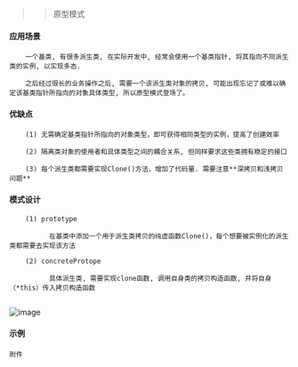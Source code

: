 >> 原型模式

#### 应用场景

```
    一个基类, 有很多派生类, 在实际开发中, 经常会使用一个基类指针, 将其指向不同派生类的实例, 以实现多态.
    
    之后经过很长的业务操作之后, 需要一个该派生类对象的拷贝, 可能出现忘记了或难以确定该基类指针所指向的对象具体类型, 所以原型模式登场了。

```

#### 优缺点

```
    (1) 无需确定基类指针所指向的对象类型，即可获得相同类型的实例，提高了创建效率
    
    (2) 隔离类对象的使用者和具体类型之间的耦合关系, 但同样要求这些类拥有稳定的接口
    
    (3) 每个派生类都需要实现Clone()方法，增加了代码量. 需要注意**深拷贝和浅拷贝问题**

```

#### 模式设计

```
    (1) prototype
      
          在基类中添加一个用于派生类拷贝的纯虚函数Clone()，每个想要被实例化的派生类都需要去实现该方法
    
    (2) concreteProtope
    
          具体派生类, 需要实现clone函数, 调用自身类的拷贝构造函数, 并将自身（*this）传入拷贝构造函数
    
```

![image](https://user-images.githubusercontent.com/42632290/233825616-1b1562ba-8c8b-4b36-a498-fa41671b1390.png)

#### 示例

```
附件
```

